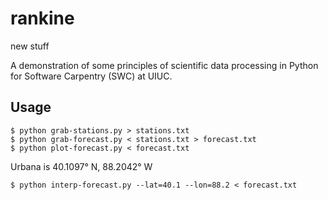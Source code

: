 rankine
=======

new stuff

A demonstration of some principles of scientific data processing in
Python for Software Carpentry (SWC) at UIUC.

## Usage

	$ python grab-stations.py > stations.txt
	$ python grab-forecast.py < stations.txt > forecast.txt
	$ python plot-forecast.py < forecast.txt

Urbana is 40.1097° N, 88.2042° W

	$ python interp-forecast.py --lat=40.1 --lon=88.2 < forecast.txt
